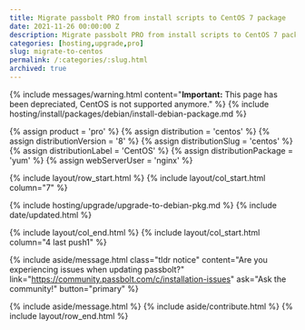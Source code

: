 ```yaml
---
title: Migrate passbolt PRO from install scripts to CentOS 7 package
date: 2021-11-26 00:00:00 Z
description: Migrate passbolt PRO from install scripts to CentOS 7 package
categories: [hosting,upgrade,pro]
slug: migrate-to-centos
permalink: /:categories/:slug.html
archived: true
---
```


{% include messages/warning.html
    content="**Important:** This page has been depreciated, CentOS is not supported anymore."
%}
{% include hosting/install/packages/debian/install-debian-package.md %}

{% assign product = 'pro' %}
{% assign distribution = 'centos' %}
{% assign distributionVersion = '8' %}
{% assign distributionSlug = 'centos' %}
{% assign distributionLabel = 'CentOS' %}
{% assign distributionPackage = 'yum' %}
{% assign webServerUser = 'nginx' %}


{% include layout/row_start.html %}
{% include layout/col_start.html column="7" %}

{% include hosting/upgrade/upgrade-to-debian-pkg.md %}
{% include date/updated.html %}

{% include layout/col_end.html %}
{% include layout/col_start.html column="4 last push1" %}

{% include aside/message.html
    class="tldr notice"
    content="Are you experiencing issues when updating passbolt?"
    link="https://community.passbolt.com/c/installation-issues"
    ask="Ask the community!"
    button="primary"
%}

{% include aside/message.html %}
{% include aside/contribute.html %}
{% include layout/row_end.html %}

